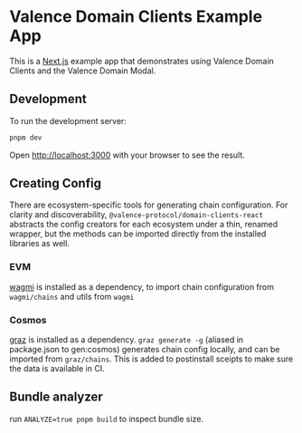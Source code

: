 # Valence Domain Clients Example App

This is a [Next.js](https://nextjs.org) example app that demonstrates using Valence Domain Clients and the Valence Domain Modal.

## Development
To run the development server:

```bash
pnpm dev
```

Open [http://localhost:3000](http://localhost:3000) with your browser to see the result.

## Creating Config
There are ecosystem-specific tools for generating chain configuration. For clarity and discoverability, `@valence-protocol/domain-clients-react` abstracts the config creators for each ecosystem under a thin, renamed wrapper, but the methods can be imported directly from the installed libraries as well.

### EVM
[wagmi](https://wagmi.sh/core/api/chains) is installed as a dependency, to import chain configuration from `wagmi/chains` and utils from `wagmi`


### Cosmos
[graz](https://graz.sh/docs/generate-chain-info) is installed as a dependency. `graz generate -g` (aliased in package.json to gen:cosmos) generates chain config locally, and can be imported from `graz/chains`. This is added to postinstall sceipts to make sure the data is available in CI. 


## Bundle analyzer
run `ANALYZE=true pnpm build` to inspect bundle size.

